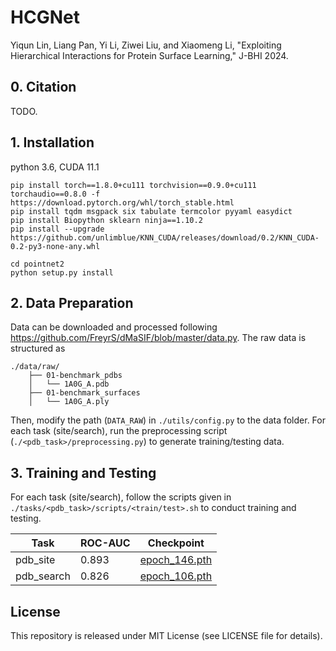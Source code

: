 # HCGNet

Yiqun Lin, Liang Pan, Yi Li, Ziwei Liu, and Xiaomeng Li, "Exploiting Hierarchical Interactions for Protein Surface Learning," J-BHI 2024.

## 0. Citation

TODO.

## 1. Installation

python 3.6, CUDA 11.1

```shell
pip install torch==1.8.0+cu111 torchvision==0.9.0+cu111 torchaudio==0.8.0 -f https://download.pytorch.org/whl/torch_stable.html
pip install tqdm msgpack six tabulate termcolor pyyaml easydict
pip install Biopython sklearn ninja==1.10.2
pip install --upgrade https://github.com/unlimblue/KNN_CUDA/releases/download/0.2/KNN_CUDA-0.2-py3-none-any.whl

cd pointnet2
python setup.py install
```

## 2. Data Preparation

Data can be downloaded and processed following https://github.com/FreyrS/dMaSIF/blob/master/data.py. The raw data is structured as

```
./data/raw/
    ├── 01-benchmark_pdbs
    │   └── 1A0G_A.pdb
    ├── 01-benchmark_surfaces
    │   └── 1A0G_A.ply
```

Then, modify the path (`DATA_RAW`) in `./utils/config.py` to the data folder. For each task (site/search), run the preprocessing script (`./<pdb_task>/preprocessing.py`) to generate training/testing data.

## 3. Training and Testing

For each task (site/search), follow the scripts given in `./tasks/<pdb_task>/scripts/<train/test>.sh` to conduct training and testing.

| Task       | ROC-AUC | Checkpoint                                                   |
| ---------- | ------- | ------------------------------------------------------------ |
| pdb_site   | 0.893   | [epoch_146.pth](https://drive.google.com/file/d/1xit-W6v78Z4S3fKksIcPIhAPaIn7eU5n/view?usp=sharing) |
| pdb_search | 0.826   | [epoch_106.pth](https://drive.google.com/file/d/1CnK-Tdi-5rq0723py25jSpesOlRgj1NG/view?usp=sharing) |


## License

This repository is released under MIT License (see LICENSE file for details).
